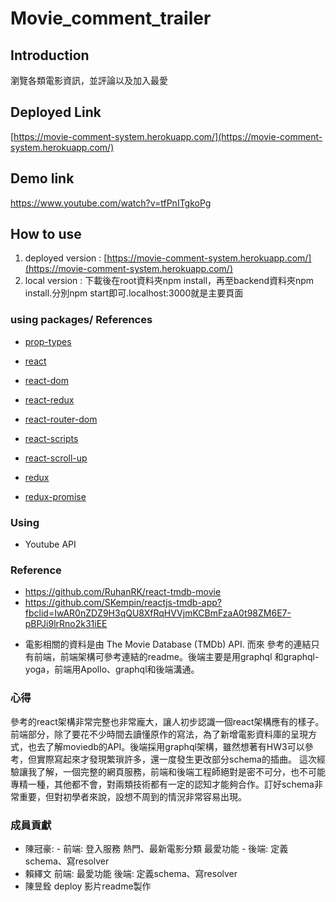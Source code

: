 # Movie_comment_trailer

## Introduction

瀏覽各類電影資訊，並評論以及加入最愛

## Deployed Link

[https://movie-comment-system.herokuapp.com/](https://movie-comment-system.herokuapp.com/)

## Demo link

https://www.youtube.com/watch?v=tfPnITgkoPg

## How to use

1. deployed version : [https://movie-comment-system.herokuapp.com/](https://movie-comment-system.herokuapp.com/)
2. local version : 下載後在root資料夾npm install，再至backend資料夾npm install.分別npm start即可.localhost:3000就是主要頁面


### using packages/ References

-   [prop-types](https://www.npmjs.com/package/prop-types)

-   [react](https://reactjs.org/)

-   [react-dom](https://reactjs.org/)

-   [react-redux](https://redux.js.org/basics/usage-with-react)

-   [react-router-dom](https://reactjs.org/)

-   [react-scripts](https://reactjs.org/)

-   [react-scroll-up](https://github.com/milosjanda/react-scroll-up)

-   [redux](https://redux.js.org/)

-   [redux-promise](https://www.npmjs.com/package/redux-promise)


### Using

* Youtube API

### Reference

* https://github.com/RuhanRK/react-tmdb-movie
* https://github.com/SKempin/reactjs-tmdb-app?fbclid=IwAR0nZDZ9H3qQU8XfRqHVVjmKCBmFzaA0t98ZM6E7-pBPJi9lrRno2k31iEE
-   電影相關的資料是由 The Movie Database (TMDb) API. 而來
參考的連結只有前端，前端架構可參考連結的readme。後端主要是用graphql 和graphql-yoga，前端用Apollo、graphql和後端溝通。

### 心得
參考的react架構非常完整也非常龐大，讓人初步認識一個react架構應有的樣子。前端部分，除了要花不少時間去讀懂原作的寫法，為了新增電影資料庫的呈現方式，也去了解moviedb的API。後端採用graphql架構，雖然想著有HW3可以參考，但實際寫起來才發現繁瑣許多，還一度發生更改部分schema的插曲。
這次經驗讓我了解，一個完整的網頁服務，前端和後端工程師絕對是密不可分，也不可能專精一種，其他都不會，對兩類技術都有一定的認知才能夠合作。訂好schema非常重要，但對初學者來說，設想不周到的情況非常容易出現。

### 成員貢獻

* 陳冠豪:
	  - 前端:
      登入服務
      熱門、最新電影分類
      最愛功能
	  - 後端:
		  定義schema、寫resolver
* 賴繹文
	前端:
		最愛功能
	後端:
		定義schema、寫resolver
* 陳昱銓
	deploy
	影片readme製作
